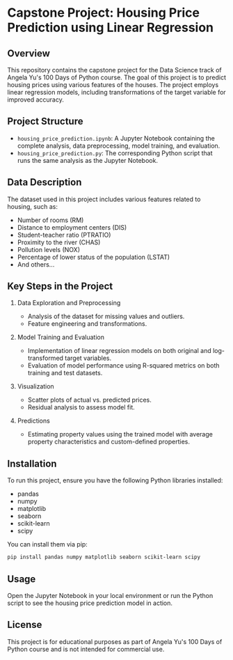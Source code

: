 # Capstone Project: Housing Price Prediction using Linear Regression

## Overview
This repository contains the capstone project for the Data Science track of Angela Yu's 100 Days of Python course. The goal of this project is to predict housing prices using various features of the houses. The project employs linear regression models, including transformations of the target variable for improved accuracy.

## Project Structure
- `housing_price_prediction.ipynb`: A Jupyter Notebook containing the complete analysis, data preprocessing, model training, and evaluation.
- `housing_price_prediction.py`: The corresponding Python script that runs the same analysis as the Jupyter Notebook.

## Data Description
The dataset used in this project includes various features related to housing, such as:
- Number of rooms (RM)
- Distance to employment centers (DIS)
- Student-teacher ratio (PTRATIO)
- Proximity to the river (CHAS)
- Pollution levels (NOX)
- Percentage of lower status of the population (LSTAT)
- And others...

## Key Steps in the Project
1. Data Exploration and Preprocessing
   - Analysis of the dataset for missing values and outliers.
   - Feature engineering and transformations.

2. Model Training and Evaluation
   - Implementation of linear regression models on both original and log-transformed target variables.
   - Evaluation of model performance using R-squared metrics on both training and test datasets.

3. Visualization
   - Scatter plots of actual vs. predicted prices.
   - Residual analysis to assess model fit.

4. Predictions
   - Estimating property values using the trained model with average property characteristics and custom-defined properties.

## Installation
To run this project, ensure you have the following Python libraries installed:
- pandas
- numpy
- matplotlib
- seaborn
- scikit-learn
- scipy

You can install them via pip:
```bash
pip install pandas numpy matplotlib seaborn scikit-learn scipy
```

## Usage

Open the Jupyter Notebook in your local environment or run the Python script to see the housing price prediction model in action.

## License

This project is for educational purposes as part of Angela Yu's 100 Days of Python course and is not intended for commercial use.
